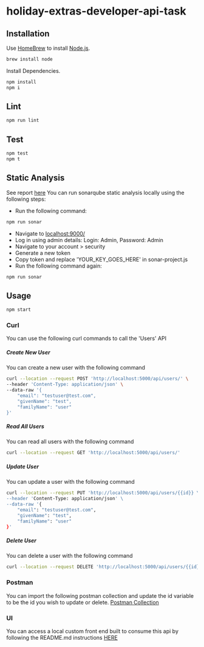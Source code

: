 # holiday-extras-developer-api-task
## Installation

Use [HomeBrew](https://brew.sh/) to install [Node.js](https://nodejs.dev/).

```bash
brew install node
```
Install Dependencies.

```bash
npm install
npm i
```

## Lint

```bash
npm run lint
```
## Test

```bash
npm test
npm t
```
## Static Analysis
See report [here](https://sonarcloud.io/dashboard?id=ClaireH4721_holiday-extras-developer-api-task)
You can run sonarqube static analysis locally using the following steps:
* Run the following command:
```bash
npm run sonar
```
* Navigate to [localhost:9000/](http://localhost:9000/)
* Log in using admin details: Login: Admin, Password: Admin
* Navigate to your account > security
* Generate a new token
* Copy token and replace 'YOUR_KEY_GOES_HERE' in sonar-project.js
* Run the following command again:
```bash
npm run sonar
```

## Usage

```bash
npm start
```
### Curl
You can use the following curl commands to call the 'Users' API
##### Create New User
You can create a new user with the following command
```bash
curl --location --request POST 'http://localhost:5000/api/users/' \
--header 'Content-Type: application/json' \
--data-raw '{
    "email": "testuser@test.com",
    "givenName": "test",
    "familyName": "user"
}'
```
##### Read All Users
You can read all users with the following command
```bash
curl --location --request GET 'http://localhost:5000/api/users/'
```
##### Update User
You can update a user with the following command
```bash
curl --location --request PUT 'http://localhost:5000/api/users/{{id}} \
--header 'Content-Type: application/json' \
--data-raw '{
    "email": "testuser@test.com",
    "givenName": "test",
    "familyName": "user"
}'
```
##### Delete User
You can delete a user with the following command
```bash
curl --location --request DELETE 'http://localhost:5000/api/users/{{id}}'
```
### Postman
You can import the following postman collection and update the id variable to be the id you wish to update or delete.
[Postman Collection](Users.postman_collection.json)

### UI
You can access a local custom front end built to consume this api by following the README.md instructions [HERE](https://github.com/ClaireH4721/holiday-extras-developer-api-task-ui/blob/main/README.md)